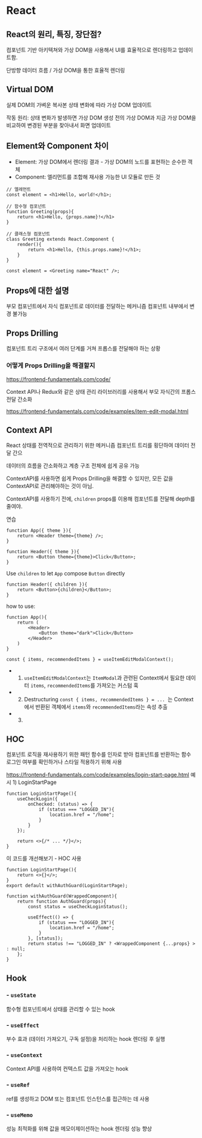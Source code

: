 # React 
## React의 원리, 특징, 장단점?
컴포넌트 기반 아키텍쳐와 가상 DOM을 사용해서 UI를 효율적으로 렌더링하고 업데이트함. 

단방향 데이터 흐름 / 가상 DOM을 통한 효율적 렌더링 

## Virtual DOM 
실제 DOM의 가벼운 복사본 
상태 변화에 따라 가상 DOM 업데이트 

작동 원리: 상태 변화가 발생하면 가상 DOM 생성 
전의 가상 DOM과 지금 가상 DOM을 비교하여 
변경된 부분을 찾아내서 화면 업데이트 


## Element와 Component 차이 
- Element: 가상 DOM에서 렌더링 결과 - 가상 DOM의 노드를 표현하는 순수한 객체 
- Component: 엘리먼트를 조합해 재사용 가능한 UI 모듈로 만든 것 

```
// 엘레먼트 
const element = <h1>Hello, world!</h1>;

// 함수형 컴포넌트
function Greeting(props){
    return <h1>Hello, {props.name}!</h1>
}

// 클래스형 컴포넌트 
class Greeting extends React.Component { 
    render(){
        return <h1>Hello, {this.props.name}!</h1>;
    }
}

const element = <Greeting name="React" />;
```

## Props에 대한 설명
부모 컴포넌트에서 자식 컴포넌트로 데이터를 전달하는 메커니즘 
컴포넌트 내부에서 변경 불가능 

## Props Drilling 
컴포넌트 트리 구조에서 여러 단계를 거쳐 프롭스를 전달해야 하는 상황 

### 어떻게 Props Drilling을 해결할지 
https://frontend-fundamentals.com/code/

Context API나 Redux와 같은 상태 관리 라이브러리를 사용해서 부모 자식간의 프롭스 전달 간소화 

https://frontend-fundamentals.com/code/examples/item-edit-modal.html


## Context API 
React 상태를 전역적으로 관리하기 위한 메커니즘
컴포넌트 트리를 횡단하여 데이터 전달 간으 

데이터의 흐름을 간소화하고 계층 구조 전체에 쉽게 공유 가능 

ContextAPI를 사용하면 쉽게 Props Drilling을 해결할 수 있지만, 모든 값을 ContextAPI로 관리해야하는 것이 아님. 

ContextAPI를 사용하기 전에, `children` props를 이용해 컴포넌트를 전달해 depth를 줄여야. 

연습 
```
function App({ theme }){
    return <Header theme={theme} />;
}

function Header({ theme }){
    return <Button theme={theme}>Click</Button>;
}
```

Use `children` to let `App` compose `Button` directly

```
function Header({ children }){
    return <Button>{children}</Button>;
}
```

how to use: 
```
function App(){
    return (
        <Header>
            <Button theme="dark">Click</Button>
        </Header>
    )
}
```

```
const { items, recommendedItems } = useItemEditModalContext();
```

- 1) `useItemEditModalContext`는 `ItemModal`과 관련된 Context에서 필요한 데이터 `items`, `recommendedItems`를 가져오는 커스텀 훅 
- 2) Destructuring 
`const { items, recommendedItems } = ... `는 Context에서 반환된 객체에서 `items`와 `recommendedItems`라는 속성 추출 
- 3)  

## HOC 
컴포넌트 로직을 재사용하기 위한 패턴
함수를 인자로 받아 컴포넌트를 반환하는 함수 
로그인 여부를 확인하거나 스타일 적용하기 위해 사용 

https://frontend-fundamentals.com/code/examples/login-start-page.html
예시 1) LoginStartPage 

```
function LoginStartPage(){
    useCheckLogin({
        onChecked: (status) => {
            if (status === "LOGGED_IN"){
                location.href = "/home";
            }
        }
    });

    return <>{/* ... */}</>;
}
```
이 코드를 개선해보기 - HOC 사용 
```
function LoginStartPage(){
    return <>{}</>;
}
export default withAuthGuard(LoginStartPage);

function withAuthGuard(WrappedComponent){
    return function AuthGuard(props){
        const status = useCheckLoginStatus();

        useEffect(() => { 
            if (status === "LOGGED_IN"){
                location.href = "/home";
            }
        }, [status]);
        return status !== "LOGGED_IN" ? <WrappedComponent {...props} > : null;
    };
}
```


## Hook

### - `useState`
함수형 컴포넌트에서 상태를 관리할 수 있는 hook 

### - `useEffect` 
부수 효과 (데이터 가져오기, 구독 설정)을 처리하는 hook 
렌더링 후 실행 

### - `useContext` 
Context API를 사용하여 컨텍스트 값을 가져오는 hook 

### - `useRef` 
ref를 생성하고 DOM 또는 컴포넌트 인스턴스를 접근하는 데 사용 

### - `useMemo` 
성능 최적화를 위해 값을 메모이제이션하는 hook
렌더링 성능 향상 
